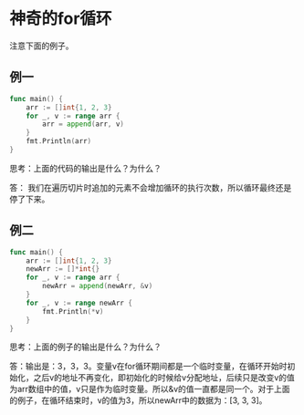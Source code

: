 # 神奇的for循环

注意下面的例子。

## 例一

```go
func main() {
	arr := []int{1, 2, 3}
	for _, v := range arr {
		arr = append(arr, v)
	}
	fmt.Println(arr)
}
```

思考：上面的代码的输出是什么？为什么？

答： 我们在遍历切片时追加的元素不会增加循环的执行次数，所以循环最终还是停了下来。

## 例二

```go
func main() {
	arr := []int{1, 2, 3}
	newArr := []*int{}
	for _, v := range arr {
		newArr = append(newArr, &v)
	}
	for _, v := range newArr {
		fmt.Println(*v)
	}
}
```

思考：上面的例子的输出是什么？为什么？

答：输出是：3，3，3。变量v在for循环期间都是一个临时变量，在循环开始时初始化，之后v的地址不再变化，即初始化的时候给v分配地址，后续只是改变v的值为arr数组中的值，v只是作为临时变量。所以&v的值一直都是同一个。对于上面的例子，在循环结束时，v的值为3，所以newArr中的数据为：[3, 3, 3]。